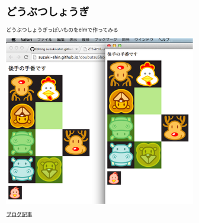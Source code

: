 # どうぶつしょうぎ
どうぶつしょうぎっぽいものをelmで作ってみる

[![スクリーンショット](https://github.com/suzuki-shin/doubutsuShogi/blob/master/img/doubutsuShogi-milkcocoa.png)](http://suzuki-shin.github.io/doubutsuShogi/)

[ブログ記事](https://suzuki-shin.github.io/Release-doubutsuShogi-Elm-Milkcocoa/)


